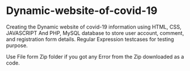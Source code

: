 # Dynamic-website-of-covid-19
Creating the Dynamic website of covid-19 information using HTML, CSS, JAVASCRIPT And PHP, MySQL database to store user account, comment, and registration form details. Regular Expression testcases for testing purpose.

Use File form Zip folder if you got any Error from the Zip downloaded as a code.
